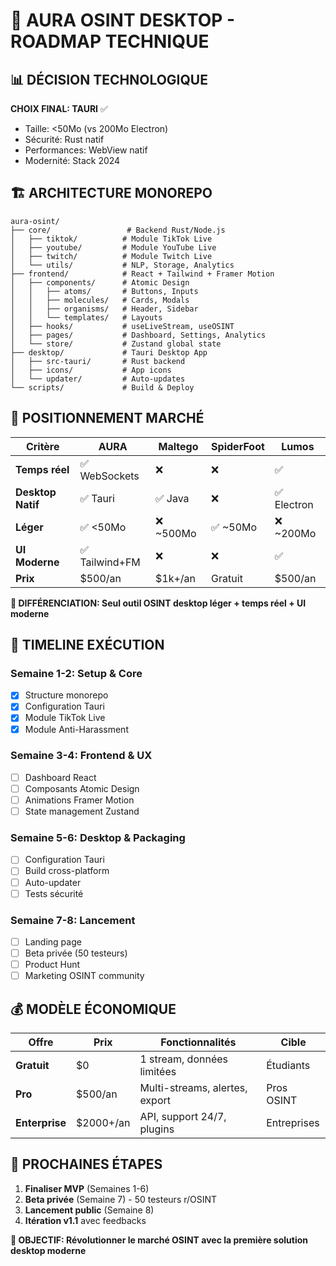 # 🎯 AURA OSINT DESKTOP - ROADMAP TECHNIQUE

## 📊 DÉCISION TECHNOLOGIQUE

**CHOIX FINAL: TAURI** ✅
- Taille: <50Mo (vs 200Mo Electron)
- Sécurité: Rust natif
- Performances: WebView natif
- Modernité: Stack 2024

## 🏗️ ARCHITECTURE MONOREPO

```
aura-osint/
├── core/                 # Backend Rust/Node.js
│   ├── tiktok/          # Module TikTok Live
│   ├── youtube/         # Module YouTube Live  
│   ├── twitch/          # Module Twitch Live
│   └── utils/           # NLP, Storage, Analytics
├── frontend/            # React + Tailwind + Framer Motion
│   ├── components/      # Atomic Design
│   │   ├── atoms/       # Buttons, Inputs
│   │   ├── molecules/   # Cards, Modals
│   │   ├── organisms/   # Header, Sidebar
│   │   └── templates/   # Layouts
│   ├── hooks/           # useLiveStream, useOSINT
│   ├── pages/           # Dashboard, Settings, Analytics
│   └── store/           # Zustand global state
├── desktop/             # Tauri Desktop App
│   ├── src-tauri/       # Rust backend
│   ├── icons/           # App icons
│   └── updater/         # Auto-updates
└── scripts/             # Build & Deploy
```

## 🎯 POSITIONNEMENT MARCHÉ

| Critère | AURA | Maltego | SpiderFoot | Lumos |
|---------|------|---------|------------|-------|
| **Temps réel** | ✅ WebSockets | ❌ | ❌ | ✅ |
| **Desktop Natif** | ✅ Tauri | ✅ Java | ❌ | ✅ Electron |
| **Léger** | ✅ <50Mo | ❌ ~500Mo | ✅ ~50Mo | ❌ ~200Mo |
| **UI Moderne** | ✅ Tailwind+FM | ❌ | ❌ | ✅ |
| **Prix** | $500/an | $1k+/an | Gratuit | $500/an |

**🎯 DIFFÉRENCIATION: Seul outil OSINT desktop léger + temps réel + UI moderne**

## 📅 TIMELINE EXÉCUTION

### Semaine 1-2: Setup & Core
- [x] Structure monorepo
- [x] Configuration Tauri
- [x] Module TikTok Live
- [x] Module Anti-Harassment

### Semaine 3-4: Frontend & UX
- [ ] Dashboard React
- [ ] Composants Atomic Design
- [ ] Animations Framer Motion
- [ ] State management Zustand

### Semaine 5-6: Desktop & Packaging
- [ ] Configuration Tauri
- [ ] Build cross-platform
- [ ] Auto-updater
- [ ] Tests sécurité

### Semaine 7-8: Lancement
- [ ] Landing page
- [ ] Beta privée (50 testeurs)
- [ ] Product Hunt
- [ ] Marketing OSINT community

## 💰 MODÈLE ÉCONOMIQUE

| Offre | Prix | Fonctionnalités | Cible |
|-------|------|----------------|-------|
| **Gratuit** | $0 | 1 stream, données limitées | Étudiants |
| **Pro** | $500/an | Multi-streams, alertes, export | Pros OSINT |
| **Enterprise** | $2000+/an | API, support 24/7, plugins | Entreprises |

## 🚀 PROCHAINES ÉTAPES

1. **Finaliser MVP** (Semaines 1-6)
2. **Beta privée** (Semaine 7) - 50 testeurs r/OSINT
3. **Lancement public** (Semaine 8)
4. **Itération v1.1** avec feedbacks

**🎯 OBJECTIF: Révolutionner le marché OSINT avec la première solution desktop moderne**